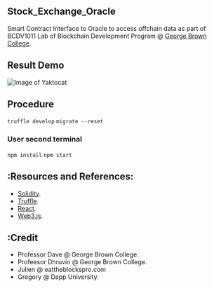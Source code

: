 ## Stock_Exchange_Oracle
Smart Contract Interface to Oracle to access offchain data as part of BCDV1011 Lab of Blockchain Development Program @  <a href='https://www.georgebrown.ca'>George Brown College</a>.

## Result Demo

![Image of Yaktocat](https://octodex.github.com/images/yaktocat.png)

## Procedure

`truffle develop`
`migrate --reset`
### User second terminal 
`npm install`
`npm start`




## :Resources and References:

* [Solidity](https://solidity.readthedocs.io/).
* [Truffle](https://www.trufflesuite.com/).
* [React](https://reactjs.org/).
* [Web3.js](https://web3js.readthedocs.io/).

## :Credit

* Professor Dave @ George Brown College.
* Profeesor Dhruvin @ George Brown College.
* Julien @ eattheblockspro.com
* Gregory @ Dapp University.